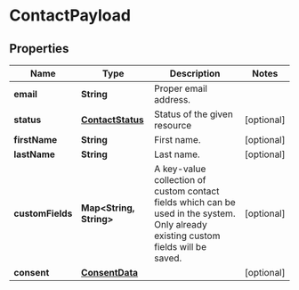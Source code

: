 

# ContactPayload


## Properties

Name | Type | Description | Notes
------------ | ------------- | ------------- | -------------
**email** | **String** | Proper email address. | 
**status** | [**ContactStatus**](ContactStatus.md) | Status of the given resource |  [optional]
**firstName** | **String** | First name. |  [optional]
**lastName** | **String** | Last name. |  [optional]
**customFields** | **Map&lt;String, String&gt;** | A key-value collection of custom contact fields which can be used in the system. Only already existing custom fields will be saved. |  [optional]
**consent** | [**ConsentData**](ConsentData.md) |  |  [optional]




